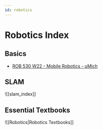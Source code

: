 ```yaml
---
id: robotics
---
```


# Robotics Index

## Basics

- [ROB 530 W22 - Mobile Robotics - uMich](https://youtube.com/playlist?list=PLdMorpQLjeXmbFaVku4JdjmQByHHqTd1F&si=9wCuuhWIk-P6_o--)
## SLAM

![[slam_index]]

## Essential Textbooks
![[Robotics|Robotics Textbooks]]